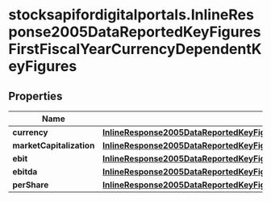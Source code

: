 # stocksapifordigitalportals.InlineResponse2005DataReportedKeyFiguresFirstFiscalYearCurrencyDependentKeyFigures

## Properties

Name | Type | Description | Notes
------------ | ------------- | ------------- | -------------
**currency** | [**InlineResponse2005DataReportedKeyFiguresFirstFiscalYearCurrencyDependentKeyFiguresCurrency**](InlineResponse2005DataReportedKeyFiguresFirstFiscalYearCurrencyDependentKeyFiguresCurrency.md) |  | [optional] 
**marketCapitalization** | [**InlineResponse2005DataReportedKeyFiguresFirstFiscalYearCurrencyDependentKeyFiguresMarketCapitalization**](InlineResponse2005DataReportedKeyFiguresFirstFiscalYearCurrencyDependentKeyFiguresMarketCapitalization.md) |  | [optional] 
**ebit** | [**InlineResponse2005DataReportedKeyFiguresFirstFiscalYearCurrencyDependentKeyFiguresEbit**](InlineResponse2005DataReportedKeyFiguresFirstFiscalYearCurrencyDependentKeyFiguresEbit.md) |  | [optional] 
**ebitda** | [**InlineResponse2005DataReportedKeyFiguresFirstFiscalYearCurrencyDependentKeyFiguresEbitda**](InlineResponse2005DataReportedKeyFiguresFirstFiscalYearCurrencyDependentKeyFiguresEbitda.md) |  | [optional] 
**perShare** | [**InlineResponse2005DataReportedKeyFiguresFirstFiscalYearCurrencyDependentKeyFiguresPerShare**](InlineResponse2005DataReportedKeyFiguresFirstFiscalYearCurrencyDependentKeyFiguresPerShare.md) |  | [optional] 


